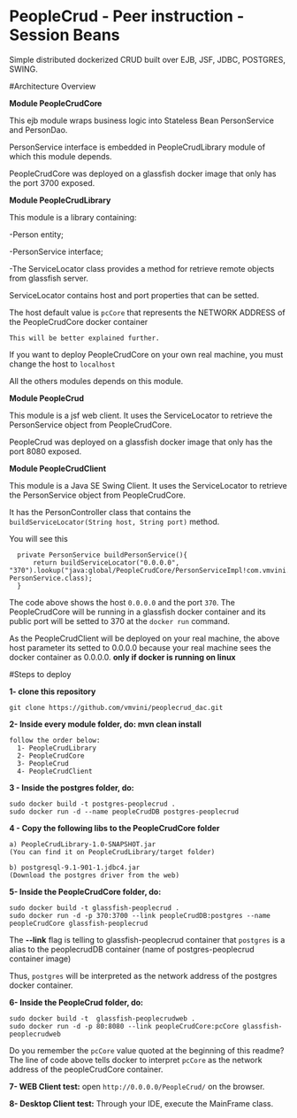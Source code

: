 # PeopleCrud - Peer instruction - Session Beans  
Simple distributed dockerized CRUD built over EJB, JSF, JDBC, POSTGRES, SWING.


#Architecture Overview

**Module PeopleCrudCore**

This ejb module wraps business logic into Stateless Bean PersonService and PersonDao. 

PersonService interface is embedded in PeopleCrudLibrary module of which this module depends.

PeopleCrudCore was deployed on a glassfish docker image that only has the port 3700 exposed. 

**Module PeopleCrudLibrary**

This module is a library containing: 
  
  -Person entity;
  
  -PersonService interface;
  
  -The ServiceLocator class provides a method for retrieve remote objects from glassfish server.
  
  ServiceLocator contains host and port properties that can be setted.
    
  The host default value is `pcCore` that represents the NETWORK ADDRESS of the PeopleCrudCore docker container
    
  `This will be better explained further.`
    
  If you want to deploy PeopleCrudCore on your own real machine, you must change the host to `localhost`
    
All the others modules depends on this module.

**Module PeopleCrud**

This module is a jsf web client. It uses the ServiceLocator to retrieve the PersonService object from PeopleCrudCore.

PeopleCrud was deployed on a glassfish docker image that only has the port 8080 exposed.

**Module PeopleCrudClient**

This module is a Java SE Swing Client. It uses the ServiceLocator to retrieve the PersonService object from PeopleCrudCore. 

It has the PersonController class that contains the `buildServiceLocator(String host, String port)` method.

You will see this 
  
      private PersonService buildPersonService(){
          return buildServiceLocator("0.0.0.0", "370").lookup("java:global/PeopleCrudCore/PersonServiceImpl!com.vmvini.peoplecrudlibrary.PersonService", PersonService.class);
      }  

The code above shows the host `0.0.0.0` and the port `370`.
The PeopleCrudCore will be running in a glassfish docker container and its public port will be setted to 370 at the `docker run` command.

As the PeopleCrudClient will be deployed on your real machine, the above host parameter its setted to 0.0.0.0 because your real machine sees the docker container as 0.0.0.0. **only if docker is running on linux**



#Steps to deploy 

**1- clone this repository**

    git clone https://github.com/vmvini/peoplecrud_dac.git

**2- Inside every module folder, do: mvn clean install**
    
    follow the order below:
      1- PeopleCrudLibrary
      2- PeopleCrudCore
      3- PeopleCrud
      4- PeopleCrudClient

**3 - Inside the postgres folder, do:**

    sudo docker build -t postgres-peoplecrud . 
    sudo docker run -d --name peopleCrudDB postgres-peoplecrud
  
**4 - Copy the following libs to the PeopleCrudCore folder**

    a) PeopleCrudLibrary-1.0-SNAPSHOT.jar 
    (You can find it on PeopleCrudLibrary/target folder)
    
    b) postgresql-9.1-901-1.jdbc4.jar
    (Download the postgres driver from the web) 
    
**5- Inside the PeopleCrudCore folder, do:**

    sudo docker build -t glassfish-peoplecrud .
    sudo docker run -d -p 370:3700 --link peopleCrudDB:postgres --name peopleCrudCore glassfish-peoplecrud 
    
The **--link** flag is telling to glassfish-peoplecrud container that `postgres` is a alias to the peoplecrudDB container (name of postgres-peoplecrud container image)

Thus, `postgres` will be interpreted as the network address of the postgres docker container.


**6- Inside the PeopleCrud folder, do:**

    sudo docker build -t  glassfish-peoplecrudweb .
    sudo docker run -d -p 80:8080 --link peopleCrudCore:pcCore glassfish-peoplecrudweb
  
Do you remember the `pcCore` value quoted at the beginning of this readme? The line of code above tells docker to interpret `pcCore` as the network address of the peopleCrudCore container.

**7- WEB Client test:**
    open  `http://0.0.0.0/PeopleCrud/`  on the browser. 
    
**8- Desktop Client test:**
    Through your IDE, execute the MainFrame class.
